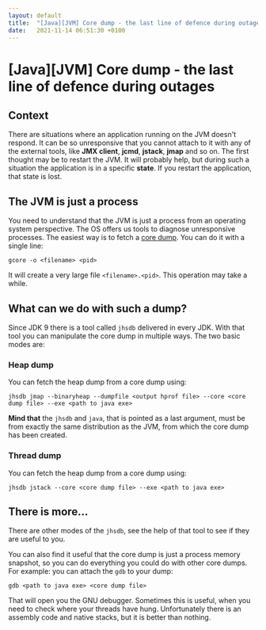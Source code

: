 ```yaml
---
layout: default
title:  "[Java][JVM] Core dump - the last line of defence during outages"
date:   2021-11-14 06:51:30 +0100
---
```


# [Java][JVM] Core dump - the last line of defence during outages

## Context

There are situations where an application running on the JVM doesn't respond. It can be so unresponsive that you cannot attach to it with any of the external 
tools, like **JMX client**, **jcmd**, **jstack**, **jmap** and so on. The first thought may be to restart the JVM. It will probably help, but during such
a situation the application is in a specific **state**. If you restart the application, that state is lost.

## The JVM is just a process

You need to understand that the JVM is just a process from an operating system perspective. The OS offers us tools to diagnose unresponsive processes. The
easiest way is to fetch a [core dump](https://en.wikipedia.org/wiki/Core_dump). You can do it with a single line:

```shell
gcore -o <filename> <pid>
```

It will create a very large file ```<filename>.<pid>```. This operation may take a while.

## What can we do with such a dump?

Since JDK 9 there is a tool called ```jhsdb``` delivered in every JDK. With that tool you can manipulate the core dump in multiple ways. The two basic modes
are:

### Heap dump

You can fetch the heap dump from a core dump using:
```shell
jhsdb jmap --binaryheap --dumpfile <output hprof file> --core <core dump file> --exe <path to java exe>
```

**Mind that** the ```jhsdb``` and ```java```, that is pointed as a last argument, must be from exactly the same distribution as the JVM, from which the core dump
has been created.

### Thread dump

You can fetch the heap dump from a core dump using:
```shell
jhsdb jstack --core <core dump file> --exe <path to java exe>
```

## There is more...

There are other modes of the ```jhsdb```, see the help of that tool to see if they are useful to you. 

You can also find it useful that the core dump is just a process memory snapshot, so you can do everything you could do with other core dumps. For example:
you can attach the ```gdb``` to your dump:

```shell
gdb <path to java exe> <core dump file>
```

That will open you the GNU debugger. Sometimes this is useful, when you need to check where your threads have hung. Unfortunately there is an assembly code
and native stacks, but it is better than nothing.